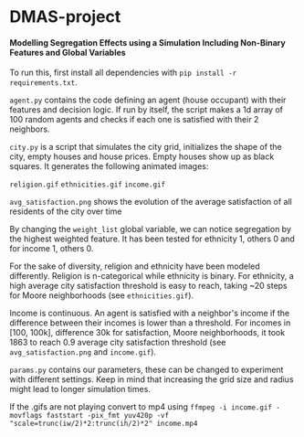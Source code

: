 # DMAS-project
#### Modelling Segregation Effects using a Simulation Including Non-Binary Features and Global Variables


To run this, first install all dependencies with `pip install -r requirements.txt`.

`agent.py` contains the code defining an agent (house occupant) with their features and decision logic. If run by itself, the script makes a 1d array of 100 random agents and checks if each one is satisfied with their 2 neighbors.

`city.py` is a script that simulates the city grid, initializes the shape of the city, empty houses and house prices. Empty houses show up as black squares. It generates the following animated images:

`religion.gif`
`ethnicities.gif`
`income.gif`

`avg_satisfaction.png` shows the evolution of the average satisfaction of all residents of the city over time

By changing the `weight_list` global variable, we can notice segregation by the highest weighted feature. It has been tested for ethnicity 1, others 0 and for income 1, others 0.

For the sake of diversity, religion and ethnicity have been modeled differently. Religion is n-categorical while ethnicity is binary. For ethnicity, a high average city satisfaction threshold is easy to reach, taking ~20 steps for Moore neighborhoods (see `ethnicities.gif`).

Income is continuous. An agent is satisfied with a neighbor's income if the difference between their incomes is lower than a threshold. For incomes in [100, 100k], difference 30k for satisfaction, Moore neighborhoods, it took 1863 to reach 0.9 average city satisfaction threshold (see `avg_satisfaction.png` and `income.gif`).

`params.py` contains our parameters, these can be changed to experiment with different settings. Keep in mind that increasing the grid size and radius might lead to longer simulation times.

If the .gifs are not playing convert to mp4 using `ffmpeg -i income.gif -movflags faststart -pix_fmt yuv420p -vf "scale=trunc(iw/2)*2:trunc(ih/2)*2" income.mp4
`